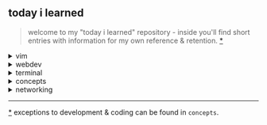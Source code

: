 today i learned
---

> welcome to my "today i learned" repository - inside you'll find short entries with information for my own reference & retention. [*](#)

<details><summary>vim</summary>

- [removing trailing whitespace in vim](vim/remove-trailing-whitespace.md)
- [replacing words in vim](vim/replacing-words.md)
- [vim cli](vim/vim-cli.md)

</details>

<details><summary>webdev</summary>
	
- [every html meta tag](webdev/html-meta-tags.md)
- [collapsible sections in markdown](webdev/markdown-details-collapsible.md)
- [python shell](webdev/python-shell.md)
- [git change branch master to main](webdev/git-master-to-main.md)
- [common mime types](webdev/common-mime-types.md)
- [git branch guide](webdev/git-branching.md)

</details>

<details><summary>terminal</summary>

- [bash-color-codes](terminal/bash-color-codes.md)
- [weechat quick start guide](terminal/weechat-quick-start.md)
- [asciinema](terminal/asciinema.md)
- [git](terminal/git.md)
- [pass](terminal/pass.md)
- [youtube-dl](terminal/youtube-dl.md)
- [crontab guide](terminal/crontab-guide.md)
- [rsync](terminal/rsync.md)
- [pipx](terminal/pipx.md)
- [pip](terminal/pip.md)
- [npm](terminal/npm.md)
- [jc](terminal/jc.md)
- [emuto](terminal/emuto.md)
- [homebrew guide](terminal/brew.md)
- [curl](terminal/curl.md)
- [cargo](terminal/cargo.md)
- [ssh](terminal/ssh.md)

</details>

<details><summary>concepts</summary>

- [reductio ad absurdum](concepts/reductio-ad-absurdum.md)
- [straw man](concepts/straw-man.md)
- [stop usrbinenv shebang](concepts/stop-usrbinenv.md)

</details>

<details><summary>networking</summary>

- [termux remote](networking/remote-termux.md)

</details>

---
[*](#) exceptions to development & coding can be found in `concepts`.


